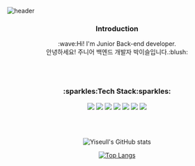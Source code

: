 ![header](https://capsule-render.vercel.app/api?type=waving&color=auto&customColorList=2&height=300&section=header&text=WELCOME&desc=Yiseul's%20GitHub%20Profile&fontSize=90&descSize=30&descAlign=70&descAlignY=70&animation=fadeIn)
<div align=center>
<h3>Introduction</h3>
:wave:Hi! I'm Junior Back-end developer.<br>
안녕하세요! 주니어 백엔드 개발자 박이슬입니다.:blush:

<br><br>
  
<h3>:sparkles:Tech Stack:sparkles:</h3>

<img src="https://img.shields.io/badge/JAVA-007396?style=flat-square&logo=java&logoColor=white"/>
<img src="https://img.shields.io/badge/Python-3776AB?style=flat-square&logo=python&logoColor=white"/>
<img src="https://img.shields.io/badge/Spring-6DB33F?style=flat-square&logo=spring&logoColor=white"/>
<img src="https://img.shields.io/badge/Spring Boot-6DB33F?style=flat-square&logo=springboot&logoColor=white"/>
<img src="https://img.shields.io/badge/Linux-CC624?style=flat-square&logo=linux&logoColor=white"/>
<img src="https://img.shields.io/badge/MySQL-4479A1?style=flat-square&logo=mysql&logoColor=white"/>
<img src="https://img.shields.io/badge/C++-00599C?style=flat-square&logo=c++&logoColor=white"/> 
  
<!--<h3>:pencil2:Studying:pencil2:</h3>-->

<!--<h3>:Career:</h3>-->

<!--<h3>:주요 활동:</h3>-->
  
<br><br>
  
![Yiseull's GitHub stats](https://github-readme-stats.vercel.app/api?username=Yiseull&theme=flag-india&show_icons=true)

[![Top Langs](https://github-readme-stats.vercel.app/api/top-langs/?username=Yiseull&layout=compact)](https://github.com/Yiseull/github-readme-stats)
</div>
